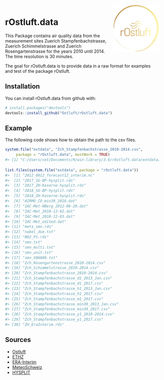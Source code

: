 
<!-- README.md is generated from README.Rmd. Please edit that file -->

<img src="man/figures/logo.png" align="right" />

# rOstluft.data

This Package contains air quality data from the measurement sites
Zuerich Stampfenbachstrasse, Zuerich Schimmelstrasse and Zuerich
Rosengartenstrasse for the years 2010 until 2014. The time resolution is
30 minutes.

The goal for rOstluft.data is to provide data in a raw format for
examples and test of the package rOstluft.

## Installation

You can install rOstluft.data from github with:

``` r
# install.packages("devtools")
devtools::install_github("Ostluft/rOstluft.data")
```

## Example

The following code shows how to obtain the path to the csv files.

``` r
system.file("extdata", "Zch_Stampfenbachstrasse_2010-2014.csv",
     package = "rOstluft.data", mustWork = TRUE)
#> [1] "C:/Users/vot/Documents/R/win-library/3.6/rOstluft.data/extdata/Zch_Stampfenbachstrasse_2010-2014.csv"

list.files(system.file("extdata", package = "rOstluft.data"))
#>  [1] "2012_0012_forecast12_interim.nc"           
#>  [2] "2017_SG-BP-hysplit.rds"                    
#>  [3] "2017_ZH-Kaserne-hysplit.rds"               
#>  [4] "2018_SG-BP-hysplit.rds"                    
#>  [5] "2018_ZH-Kaserne-hysplit.rds"               
#>  [6] "AIRMO_CO_min30_2018.dat"                   
#>  [7] "IAC-Met-HBerg_2012-06-20.dat"              
#>  [8] "IAC-Met_2010-12-02.dat"                    
#>  [9] "IAC-Met_2010-12-03.dat"                    
#> [10] "IAC-Met_edited.dat"                        
#> [11] "meta_smn.rds"                              
#> [12] "nabel_due.txt"                             
#> [13] "NO2_PS.rds"                                
#> [14] "smn.txt"                                   
#> [15] "smn_multi.txt"                             
#> [16] "smn_unit.txt"                              
#> [17] "smn_VQHA80.txt"                            
#> [18] "Zch_Rosengartenstrasse_2010-2014.csv"      
#> [19] "Zch_Schimmelstrasse_2010-2014.csv"         
#> [20] "Zch_Stampfenbachstrasse_2010-2014.csv"     
#> [21] "Zch_Stampfenbachstrasse_d1_2013_Jan.csv"   
#> [22] "Zch_Stampfenbachstrasse_d1_2017.csv"       
#> [23] "Zch_Stampfenbachstrasse_h1_2013_Jan.csv"   
#> [24] "Zch_Stampfenbachstrasse_h1_2017.csv"       
#> [25] "Zch_Stampfenbachstrasse_m1_2017.csv"       
#> [26] "Zch_Stampfenbachstrasse_min30_2013_Jan.csv"
#> [27] "Zch_Stampfenbachstrasse_min30_2017.csv"    
#> [28] "Zch_Stampfenbachstrasse_y1_2010-2014.csv"  
#> [29] "Zch_Stampfenbachstrasse_y1_2017.csv"       
#> [30] "ZH_EraInterim.rds"
```

## Sources

  - [Ostluft](https://www.ostluft.ch)
  - [ETHZ](http://www.iac.ethz.ch/the-institute/weather-stations.html)
  - [ERA-Interim](https://www.ecmwf.int/en/forecasts/datasets/archive-datasets/reanalysis-datasets/era-interim)
  - [MeteoSchweiz](https://www.meteoschweiz.admin.ch)
  - [HYSPLIT](https://www.arl.noaa.gov/hysplit/hysplit/)
